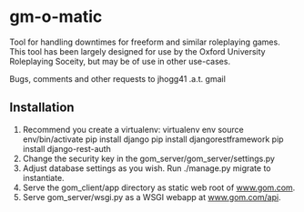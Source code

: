 # gm-o-matic
Tool for handling downtimes for freeform and similar roleplaying games. This tool has been largely designed for use by the Oxford University Roleplaying Soceity, but may be of use in other use-cases.

Bugs, comments and other requests to jhogg41 .a.t. gmail

## Installation
1. Recommend you create a virtualenv:
virtualenv env
source env/bin/activate
pip install django
pip install djangorestframework
pip install django-rest-auth
2. Change the security key in the gom_server/gom_server/settings.py
3. Adjust database settings as you wish. Run ./manage.py migrate to instantiate.
4. Serve the gom_client/app directory as static web root of www.gom.com.
5. Serve gom_server/wsgi.py as a WSGI webapp at www.gom.com/api.
